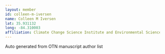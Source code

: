 ```yaml
---
layout: member
id: colleen-m-iversen
name: Colleen M Iversen
lat: 35.931132
long: -84.310003
affiliation: Climate Change Science Institute and Environmental Sciences Division, Oak Ridge National Laboratory, Tennessee, USA
---
```


Auto generated from OTN manuscript author list
